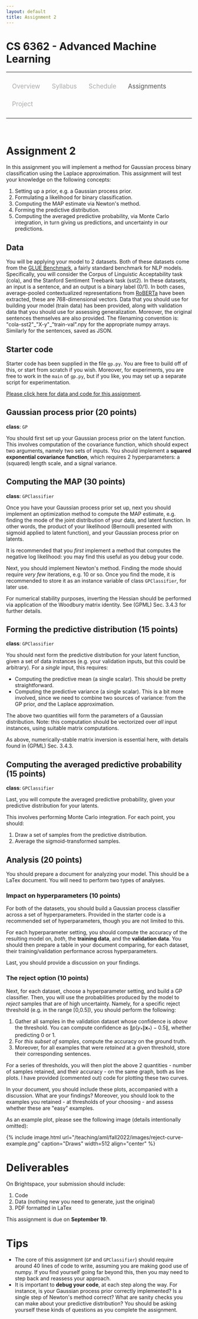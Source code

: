 ```yaml
---
layout: default
title: Assignment 2
---
```


<style>
.topnav {
  overflow: hidden;
  background-color: #fdfdfd;
}

.topnav a {
  float: left;
  color: #aaaaaa;
  text-align: center;
  padding: 14px 16px;
  text-decoration: none;
  font-size: 17px;
}

.topnav a:hover {
  color: #555555;
}

.topnav a.active {
  color: #555555;
}
</style>

<script type="text/x-mathjax-config">
  MathJax.Hub.Config({
    tex2jax: {inlineMath: [["$","$"],["\\(","\\)"]]}
  });
</script>
<script type="text/javascript" src="https://cdnjs.cloudflare.com/ajax/libs/mathjax/2.7.0/MathJax.js?config=TeX-AMS_CHTML"></script>

# CS 6362 - Advanced Machine Learning

---

<div class='topnav'>
  <a href="/teaching/aml/fall2022">Overview</a>
  <a href="/teaching/aml/fall2022/syllabus">Syllabus</a>
  <a href="/teaching/aml/fall2022/schedule">Schedule</a>
  <a class='active' href="/teaching/aml/fall2022/assignments">Assignments</a>
  <a href="/teaching/aml/fall2022/project">Project</a>
</div>

---

<br>

# Assignment 2

In this assignment you will implement a method for Gaussian process binary classification using the Laplace approximation. This assignment will test your knowledge on the following concepts:
1. Setting up a prior, e.g. a Gaussian process prior.
2. Formulating a likelihood for binary classification.
3. Computing the MAP estimate via Newton's method.
4. Forming the predictive distribution.
5. Computing the averaged predictive probability, via Monte Carlo integration, in turn giving us predictions, and uncertainty in our predictions.

## Data

You will be applying your model to 2 datasets. Both of these datasets come from the [GLUE Benchmark](https://gluebenchmark.com/), a fairly standard benchmark for NLP models. Specifically, you will consider the Corpus of Linguistic Acceptability task (cola), and the Stanford Sentiment Treebank task (sst2). In these datasets, an input is a sentence, and an output is a binary label (0/1). In both cases, average-pooled contextualized representations from [RoBERTa](https://www.cs.princeton.edu/~danqic/papers/roberta_paper.pdf) have been extracted, these are 768-dimensional vectors. Data that you should use for building your model (train data) has been provided, along with validation data that you should use for assessing generalization. Moreover, the original sentences themselves are also provided. The filenaming convention is: "cola-sst2"\_"X-y"\_"train-val".npy for the appropriate numpy arrays. Similarly for the sentences, saved as JSON.

## Starter code

Starter code has been supplied in the file `gp.py`. You are free to build off of this, or start from scratch if you wish. Moreover, for experiments, you are free to work in the `main` of `gp.py`, but if you like, you may set up a separate script for experimentation.

[Please click here for data and code for this assignment](https://vanderbilt.box.com/s/o5lc87koimku31yx2l0tac1pcls5h1py).

## Gaussian process prior (20 points)

**class**: `GP`

You should first set up your Gaussian process prior on the latent function. This involves computation of the covariance function, which should expect two arguments, namely two sets of inputs. You should implement a **squared exponential covariance function**, which requires 2 hyperparameters: a (squared) length scale, and a signal variance.

## Computing the MAP (30 points)

**class**: `GPClassifier`

Once you have your Gaussian process prior set up, next you should implement an optimization method to compute the MAP estimate, e.g. finding the mode of the joint distribution of your data, and latent function. In other words, the product of your likelihood (Bernoulli presented with sigmoid applied to latent function), and your Gaussian process prior on latents.

It is recommended that you _first_ implement a method that computes the negative log likelihood: you may find this useful as you debug your code.

Next, you should implement Newton's method. Finding the mode should require _very few_ iterations, e.g. 10 or so. Once you find the mode, it is recommended to store it as an instance variable of class `GPClassifier`, for later use.

For numerical stability purposes, inverting the Hessian should be performed via application of the Woodbury matrix identity. See (GPML) Sec. 3.4.3 for further details.

## Forming the predictive distribution (15 points)

**class**: `GPClassifier`

You should next form the predictive distribution for your latent function, given a set of data instances (e.g. your validation inputs, but this could be arbitrary). For a _single_ input, this requires:
* Computing the predictive mean (a single scalar). This should be pretty straightforward.
* Computing the predictive variance (a single scalar). This is a bit more involved, since we need to combine two sources of variance: from the GP prior, _and_ the Laplace approximation.

The above two quantities will form the parameters of a Gaussian distribution. Note: this computation should be vectorized over _all_ input instances, using suitable matrix computations.

As above, numerically-stable matrix inversion is essential here, with details found in (GPML) Sec. 3.4.3.

## Computing the averaged predictive probability (15 points)

**class**: `GPClassifier`

Last, you will compute the averaged predictive probability, given your predictive distribution for your latents.

This involves performing Monte Carlo integration. For each point, you should:
1. Draw a set of samples from the predictive distribution.
2. Average the sigmoid-transformed samples.

## Analysis (20 points)

You should prepare a document for analyzing your model. This should be a LaTex document. You will need to perform two types of analyses.

### Impact on hyperparameters (10 points)

For both of the datasets, you should build a Gaussian process classifier across a set of hyperparameters. Provided in the starter code is a recommended set of hyperparameters, though you are not limited to this.

For each hyperparameter setting, you should compute the accuracy of the resulting model on, _both_, the **training data**, and the **validation data**. You should then prepare a table in your document comparing, for each dataset, their training/validation performance across hyperparameters.

Last, you should provide a discussion on your findings.

### The reject option (10 points)

Next, for each dataset, choose a hyperparameter setting, and build a GP classifier. Then, you will use the probabilities produced by the model to _reject_ samples that are of high uncertainty. Namely, for a specific reject threshold (e.g. in the range [0,0.5]), you should perform the following:

1. Gather all samples in the validation dataset whose confidence is _above_ the threshold. You can compute confidence as $\|p(y_* \| \mathbf{x}_*) - 0.5\|$, whether predicting 0 or 1.
2. For _this subset of samples_, compute the accuracy on the ground truth.
3. Moreover, for all examples that were _retained_ at a given threshold, store their corresponding sentences.

For a series of thresholds, you will then plot the above 2 quantities - number of samples retained, and their accuracy - on the same graph, both as line plots. I have provided (commented out) code for plotting these two curves.

In your document, you should include these plots, accompanied with a discussion. What are your findings? Moreover, you should look to the examples you retained - at thresholds of your choosing - and assess whether these are "easy" examples.

As an example plot, please see the following image (details intentionally omitted):

{% include image.html url="/teaching/aml/fall2022/images/reject-curve-example.png" caption="Draws" width=512 align="center" %}

# Deliverables

On Brightspace, your submission should include:
1. Code
2. Data (nothing new you need to generate, just the original)
3. PDF formatted in LaTex

This assignment is due on **September 19**.

# Tips

* The core of this assignment (`GP` and `GPClassifier`) should require around 40 lines of code to write, assuming you are making good use of numpy. If you find yourself going far beyond this, then you may need to step back and reassess your approach.
* It is important to **debug your code**, at each step along the way. For instance, is your Gaussian process prior correctly implemented? Is a single step of Newton's method correct? What are sanity checks you can make about your predictive distribution? You should be asking yourself these kinds of questions as you complete the assignment.

